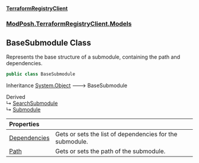 #### [TerraformRegistryClient](index.md 'index')
### [ModPosh.TerraformRegistryClient.Models](ModPosh.TerraformRegistryClient.Models.md 'ModPosh.TerraformRegistryClient.Models')

## BaseSubmodule Class

Represents the base structure of a submodule, containing the path and dependencies.

```csharp
public class BaseSubmodule
```

Inheritance [System.Object](https://docs.microsoft.com/en-us/dotnet/api/System.Object 'System.Object') &#129106; BaseSubmodule

Derived  
&#8627; [SearchSubmodule](ModPosh.TerraformRegistryClient.Models.SearchSubmodule.md 'ModPosh.TerraformRegistryClient.Models.SearchSubmodule')  
&#8627; [Submodule](ModPosh.TerraformRegistryClient.Models.Submodule.md 'ModPosh.TerraformRegistryClient.Models.Submodule')

| Properties | |
| :--- | :--- |
| [Dependencies](ModPosh.TerraformRegistryClient.Models.BaseSubmodule.Dependencies.md 'ModPosh.TerraformRegistryClient.Models.BaseSubmodule.Dependencies') | Gets or sets the list of dependencies for the submodule. |
| [Path](ModPosh.TerraformRegistryClient.Models.BaseSubmodule.Path.md 'ModPosh.TerraformRegistryClient.Models.BaseSubmodule.Path') | Gets or sets the path of the submodule. |
